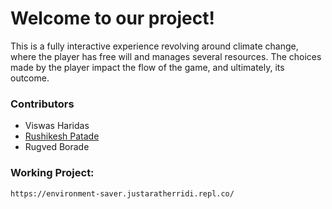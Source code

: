 
# Welcome to our project!

This is a fully interactive experience revolving around climate change, where the player has free will and manages several resources. The choices made by the player impact the flow of the game, and ultimately, its outcome.

### Contributors
- Viswas Haridas
- [Rushikesh Patade](https://github.com/Rushour0)
- Rugved Borade


### Working Project:
```https://environment-saver.justaratherridi.repl.co/```
